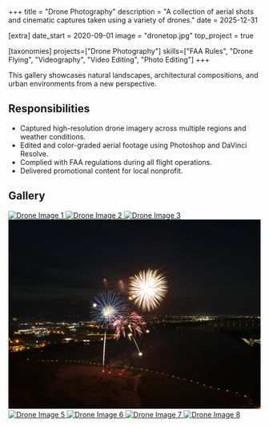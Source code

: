 +++
title = "Drone Photography"
description = "A collection of aerial shots and cinematic captures taken using a variety of drones."
date = 2025-12-31

[extra]
date_start = 2020-09-01
image = "dronetop.jpg" 
top_project = true

[taxonomies]
projects=["Drone Photography"]
skills=["FAA Rules", "Drone Flying", "Videography", "Video Editing", "Photo Editing"]
+++

This gallery showcases natural landscapes, architectural compositions, and urban environments from a new perspective.

## Responsibilities

- Captured high-resolution drone imagery across multiple regions and weather conditions.
- Edited and color-graded aerial footage using Photoshop and DaVinci Resolve.
- Complied with FAA regulations during all flight operations.
- Delivered promotional content for local nonprofit.

## Gallery



<div style="width: 100%; max-width: 700px; margin: 0 auto;" class="px-4">
  <div class="grid grid-cols-2 sm:grid-cols-2 md:grid-cols-2 lg:grid-cols-4 gap-4 mt-6">
    <a href="/images/dronetop.jpg" class="glightbox" data-gallery="drone-gallery">
      <img src="/images/dronetop.jpg" alt="Drone Image 1" class="w-full h-48 object-cover rounded shadow-md cursor-pointer" />
    </a>
    <a href="/images/dronewater.jpg" class="glightbox" data-gallery="drone-gallery">
      <img src="/images/dronewater.jpg" alt="Drone Image 2" class="w-full h-48 object-cover rounded shadow-md cursor-pointer" />
    </a>
    <a href="/images/dronewater2.jpg" class="glightbox" data-gallery="drone-gallery">
      <img src="/images/dronewater2.jpg" alt="Drone Image 3" class="w-full h-48 object-cover rounded shadow-md cursor-pointer" />
    </a>
    <a href="/images/firework.JPG" class="glightbox" data-gallery="drone-gallery">
      <img src="/images/firework.JPG" alt="Drone Image 4" class="w-full h-48 object-cover rounded shadow-md cursor-pointer" />
    </a>
        <a href="/images/kimberly.JPG" class="glightbox" data-gallery="drone-gallery">
      <img src="/images/kimberly.JPG" alt="Drone Image 5" class="w-full h-48 object-cover rounded shadow-md cursor-pointer" />
    </a>
        <a href="/images/beach.JPG" class="glightbox" data-gallery="drone-gallery">
      <img src="/images/beach.JPG" alt="Drone Image 6" class="w-full h-48 object-cover rounded shadow-md cursor-pointer" />
    </a>
     <a href="/images/bridge.JPG" class="glightbox" data-gallery="drone-gallery">
      <img src="/images/bridge.JPG" alt="Drone Image 7" class="w-full h-48 object-cover rounded shadow-md cursor-pointer" />
    </a>
     <a href="/images/bridge2.JPG" class="glightbox" data-gallery="drone-gallery">
      <img src="/images/bridge2.JPG" alt="Drone Image 8" class="w-full h-48 object-cover rounded shadow-md cursor-pointer" />
    </a>
  </div>
</div>

</div>
